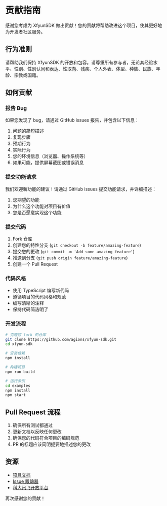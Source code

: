 # 贡献指南

感谢您考虑为 XfyunSDK 做出贡献！您的贡献将帮助改进这个项目，使其更好地为开发者社区服务。

## 行为准则

请帮助我们保持 XfyunSDK 的开放和包容。请尊重所有参与者，无论其经验水平、性别、性别认同和表达、性取向、残疾、个人外表、体型、种族、民族、年龄、宗教或国籍。

## 如何贡献

### 报告 Bug

如果您发现了 bug，请通过 GitHub issues 报告，并包含以下信息：

1. 问题的简短描述
2. 复现步骤
3. 预期行为
4. 实际行为
5. 您的环境信息（浏览器、操作系统等）
6. 如果可能，提供屏幕截图或错误消息

### 提交功能请求

我们欢迎新功能的建议！请通过 GitHub issues 提交功能请求，并详细描述：

1. 您期望的功能
2. 为什么这个功能对项目有价值
3. 您是否愿意实现这个功能

### 提交代码

1. Fork 仓库
2. 创建您的特性分支 (`git checkout -b feature/amazing-feature`)
3. 提交您的更改 (`git commit -m 'Add some amazing feature'`)
4. 推送到分支 (`git push origin feature/amazing-feature`)
5. 创建一个 Pull Request

### 代码风格

- 使用 TypeScript 编写新代码
- 遵循项目的代码风格和规范
- 编写清晰的注释
- 保持代码简洁明了

### 开发流程

```bash
# 克隆您 fork 的仓库
git clone https://github.com/agions/xfyun-sdk.git
cd xfyun-sdk

# 安装依赖
npm install

# 构建项目
npm run build

# 运行示例
cd examples
npm install
npm start
```

## Pull Request 流程

1. 确保所有测试都通过
2. 更新文档以反映任何更改
3. 确保您的代码符合项目的编码规范
4. PR 的标题应该简明扼要地描述您的更改

## 资源

- [项目文档](README.md)
- [Issue 跟踪器](https://github.com/your-username/xfyun-sdk/issues)
- [科大讯飞开放平台](https://www.xfyun.cn/)

再次感谢您的贡献！ 